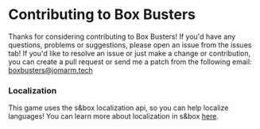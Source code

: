 # Contributing to Box Busters

Thanks for considering contributing to Box Busters! If you'd have any
questions, problems or suggestions, please open an issue from the issues tab!
If you'd like to resolve an issue or just make a change or contribution, you
can create a pull request or send me a patch from the following email:
[boxbusters@jomarm.tech](mailto:boxbusters@jomarm.tech)

### Localization
This game uses the s&box localization api, so you can help localize languages!
You can learn more about localization in s&box
[here](https://wiki.facepunch.com/sbox/localization).
